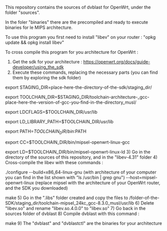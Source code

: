 This repository contains the sources of dvblast for OpenWrt, under the folder "sources".

In the foler "binaries" there are the precompiled and ready to execute binaries for le MIPS architecture.

To use this program you first need to install "libev" on your router : "opkg update && opkg install libev"

To cross compile this program for you architecture for OpenWrt :
1) Get the sdk for your architecture : https://openwrt.org/docs/guide-developer/using_the_sdk
2) Execute these commands, replacing the necessary parts (you can find them by exploring the sdk folder)

export STAGING_DIR=place-here-the-directory-of-the-sdk/staging_dir/

export TOOLCHAIN_DIR=$STAGING_DIR/toolchain-architecture-_gcc-place-here-the-version-of-gcc-you-find-in-the-directory_musl/

export LDCFLAGS=$TOOLCHAIN_DIR/usr/lib

export LD_LIBRARY_PATH=$TOOLCHAIN_DIR/usr/lib

export PATH=$TOOLCHAIN_DIR/bin:$PATH

export CC=$TOOLCHAIN_DIR/bin/mipsel-openwrt-linux-gcc

export LD=$TOOLCHAIN_DIR/bin/mipsel-openwrt-linux-ld
3) Go in the directory of the sources of this repository, and in the "libev-4.31" folder
4) Cross-compile the libev with these commands :

./configure --build=x86_64-linux-gnu (with architecture of your computer you can find in the list shown with "ls /usr/bin | grep gnu") --host=mipsel-openwrt-linux (replace mipsel with the architecture of your OpenWrt router, and the SDK you downloaded)

make
5) Go in the ".libs" folder created and copy the files to /folder-of-the-SDK/staging_dir/toolchain-mipsel_24kc_gcc-8.3.0_musl/usr/lib
6) Delete "libev.so" and rename "libev.so.4.0.0" to "libev.so"
7) Go back in the sources folder of dvblast
8) Compile dvblast with this command :

make
9) The "dvblast" and "dvblastctl" are the binaries for your architecture